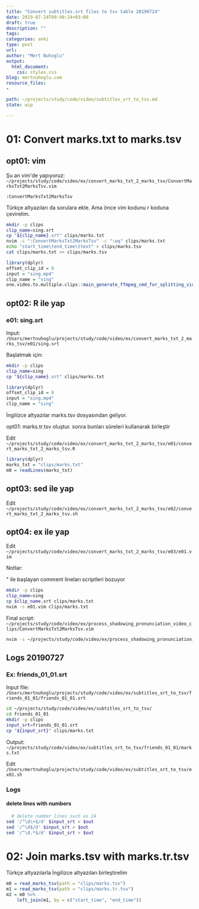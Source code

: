 ```yaml
---
title: "Convert subtitles.srt files to tsv table 20190724"
date: 2019-07-24T09:40:24+03:00 
draft: true
description: ""
tags:
categories: anki
type: post
url:
author: "Mert Nuhoglu"
output:
  html_document:
    css: styles.css
blog: mertnuhoglu.com
resource_files:
- 

path: ~/projects/study/code/video/subtitles_srt_to_tsv.md
state: wip

---
```


# 01: Convert marks.txt to marks.tsv

## opt01: vim

Şu an vim'de yapıyoruz: `~/projects/study/code/video/ex/convert_marks_txt_2_marks_tsv/ConvertMarksTxt2MarksTsv.vim`

`:ConvertMarksTxt2MarksTsv`

Türkçe altyazıları da sorulara ekle. Ama önce vim kodunu r koduna çevirelim.

``` bash
mkdir -p clips
clip_name=sing.srt
cp "${clip_name}.srt" clips/marks.txt
nvim -c ":ConvertMarksTxt2MarksTsv" -c ":wq" clips/marks.txt
echo "start_time\tend_time\ttext" > clips/marks.tsv
cat clips/marks.txt >> clips/marks.tsv
``` 

``` r
library(dplyr)
offset_clip_id = 0
input = "sing.mp4"
clip_name = "sing"
one.video.to.multiple.clips::main_generate_ffmpeg_cmd_for_splitting_videos("clips/marks.tsv", offset_clip_id = offset_clip_id, original_video = input, clip_name = clip_name)
``` 

## opt02: R ile yap

### e01: sing.srt 

Input: `/Users/mertnuhoglu/projects/study/code/video/ex/convert_marks_txt_2_marks_tsv/e01/sing.srt`

Başlatmak için:

``` bash
mkdir -p clips
clip_name=sing
cp "${clip_name}.srt" clips/marks.txt
``` 

``` r
library(dplyr)
offset_clip_id = 0
input = "sing.mp4"
clip_name = "sing"
``` 

İngilizce altyazılar marks.tsv dosyasından geliyor. 

opt01: marks.tr.tsv oluştur. sonra bunları süreleri kullanarak birleştir

Edit `~/projects/study/code/video/ex/convert_marks_txt_2_marks_tsv/e01/convert_marks_txt_2_marks_tsv.R`

``` r
library(dplyr)
marks_txt = "clips/marks.txt"
m0 = readLines(marks_txt)
``` 

## opt03: sed ile yap

Edit `~/projects/study/code/video/ex/convert_marks_txt_2_marks_tsv/e02/convert_marks_txt_2_marks_tsv.sh`

## opt04: ex ile yap

Edit `~/projects/study/code/video/ex/convert_marks_txt_2_marks_tsv/e03/e01.vim`

Notlar:

" ile başlayan comment lineları scriptleri bozuyor

``` bash
mkdir -p clips
clip_name=sing
cp $clip_name.srt clips/marks.txt
nvim -s e01.vim clips/marks.txt
``` 

Final script: `~/projects/study/code/video/ex/process_shadowing_pronunciation_video_clips/ConvertMarksTxt2MarksTsv.vim`

``` bash
nvim -s ~/projects/study/code/video/ex/process_shadowing_pronunciation_video_clips/ConvertMarksTxt2MarksTsv.vim clips/marks.txt
``` 

## Logs 20190727

### Ex: friends_01_01.srt

Input file: `/Users/mertnuhoglu/projects/study/code/video/ex/subtitles_srt_to_tsv/friends_01_01/friends_01_01.srt`

``` bash
cd ~/projects/study/code/video/ex/subtitles_srt_to_tsv/
cd friends_01_01
mkdir -p clips
input_srt=friends_01_01.srt
cp "${input_srt}" clips/marks.txt
``` 

Output: `~/projects/study/code/video/ex/subtitles_srt_to_tsv/friends_01_01/marks.txt`

Edit `/Users/mertnuhoglu/projects/study/code/video/ex/subtitles_srt_to_tsv/ex01.sh`

### Logs

#### delete lines with numbers

``` bash
  # delete number lines such as 24
sed '/^\d\+$/d' $input_srt > $out
sed '/^\d$/d' $input_srt > $out
sed '/^\d.*$/d' $input_srt > $out
``` 


# 02: Join marks.tsv with marks.tr.tsv

Türkçe altyazılarla İngilizce altyazıları birleştirelim

``` r
m0 = read_marks_tsv(path = "clips/marks.tsv")
m1 = read_marks_tsv(path = "clips/marks.tr.tsv")
m2 = m0 %>%
	left_join(m1, by = c("start_time", "end_time"))
``` 

